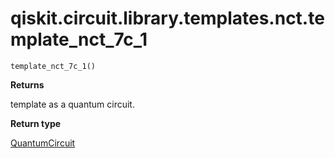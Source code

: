 # qiskit.circuit.library.templates.nct.template\_nct\_7c\_1

<span id="undefined" />

`template_nct_7c_1()`

**Returns**

template as a quantum circuit.

**Return type**

[QuantumCircuit](qiskit.circuit.QuantumCircuit#qiskit.circuit.QuantumCircuit "qiskit.circuit.QuantumCircuit")
